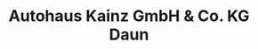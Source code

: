 ---
title: "Autohaus Kainz GmbH & Co. KG Daun"
url: /daun/autohaus-kainz-gmbh-und-co-kg-daun/
shop: Autohaus
---